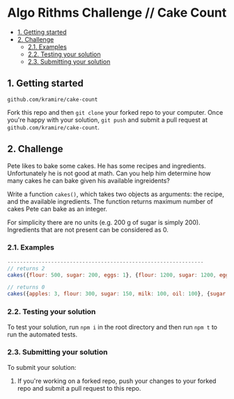 # Algo Rithms Challenge // Cake Count

- [1. Getting started](#1-getting-started)
- [2. Challenge](#2-challenge)
  - [2.1. Examples](#21-examples)
  - [2.2. Testing your solution](#22-testing-your-solution)
  - [2.3. Submitting your solution](#23-submitting-your-solution)

## 1. Getting started
  `github.com/kramire/cake-count`

Fork this repo and then `git clone` your forked repo to your computer.
Once you're happy with your solution, `git push` and submit a pull request at
`github.com/kramire/cake-count`.

## 2. Challenge

Pete likes to bake some cakes. He has some recipes and ingredients. Unfortunately he is not good at math. Can you help him determine how many cakes he can bake given his available ingreidents?

Write a function `cakes()`, which takes two objects as arguments: the recipe, and the available ingredients.  The function returns maximum number of cakes Pete can bake as an integer. 

For simplicity there are no units (e.g. 200 g of sugar is simply 200). 
Ingredients that are not present can be considered as 0.

### 2.1. Examples

```js
---------------------------------------------------------------
// returns 2
cakes({flour: 500, sugar: 200, eggs: 1}, {flour: 1200, sugar: 1200, eggs: 5, milk: 200});

// returns 0
cakes({apples: 3, flour: 300, sugar: 150, milk: 100, oil: 100}, {sugar: 500, flour: 2000, milk: 2000});
```

### 2.2. Testing your solution
To test your solution, run `npm i` in the root directory
and then run `npm t` to run the automated tests.

### 2.3. Submitting your solution

To submit your solution:

1. If you're working on a forked repo, push your changes to your forked repo and submit a pull request to this repo.
